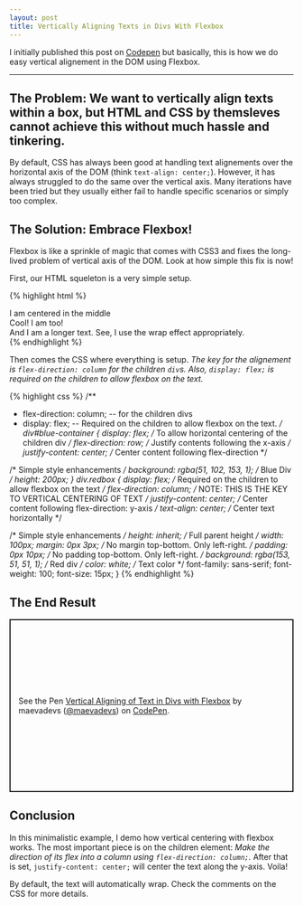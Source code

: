 ```yaml
---
layout: post
title: Vertically Aligning Texts in Divs With Flexbox
---
```


I initially published this post on [Codepen](https://codepen.io/maevadevs/post/vertical-aligning-texts-in-divs-with-flexbox) but basically, this is how we do easy vertical alignement in the DOM using Flexbox.

---

## The Problem: We want to vertically align texts within a box, but HTML and CSS by themsleves cannot achieve this without much hassle and tinkering.

By default, CSS has always been good at handling text alignements over the horizontal axis of the DOM (think `text-align: center;`). However, it has always struggled to do the same over the vertical axis. Many iterations have been tried but they usually either fail to handle specific scenarios or simply too complex.

## The Solution: Embrace Flexbox!

Flexbox is like a sprinkle of magic that comes with CSS3 and fixes the long-lived problem of vertical axis of the DOM. Look at how simple this fix is now!

First, our HTML squeleton is a very simple setup.

{% highlight html %}
<!doctype html>

<html>
<head>
  <meta charset="utf-8">
  <title>Vertical Aligning with Flexbox</title>
</head>
<body>
  <div id="blue-container">
    <div id="div1" class="redbox"><span>I am centered in the middle</span></div>
    <div id="div2" class="redbox"><span>Cool! I am too!</span></div>
    <div id="div3" class="redbox"><span>And I am a longer text. See, I use the wrap effect appropriately.</span></div>
  </div>
</body>
</html>
{% endhighlight %}

Then comes the CSS where everything is setup. *The key for the alignement is `flex-direction: column` for the children `div`s. Also, `display: flex;` is required on the children to allow flexbox on the text.*

{% highlight css %}
/**
 * flex-direction: column; -- for the children divs
 * display: flex; -- Required on the children to allow flexbox on the text.
 */
div#blue-container {
  display: flex;              /* To allow horizontal centering of the children div */
  flex-direction: row;        /* Justify contents following the x-axis */
  justify-content: center;    /* Center content following flex-direction */

  /* Simple style enhancements */
  background: rgba(51, 102, 153, 1); /* Blue Div */
  height: 200px;
}
div.redbox {
  display: flex;            /* Required on the children to allow flexbox on the text */
  flex-direction: column;   /* NOTE: THIS IS THE KEY TO VERTICAL CENTERING OF TEXT */
  justify-content: center;  /* Center content following flex-direction: y-axis */
  text-align: center;       /* Center text horizontally */

  /* Simple style enhancements */
  height: inherit;          /* Full parent height */
  width: 100px;
  margin: 0px 3px;          /* No margin top-bottom. Only left-right. */
  padding: 0px 10px;        /* No padding top-bottom. Only left-right. */
  background: rgba(153, 51, 51, 1); /* Red div */
  color: white;             /* Text color */
  font-family: sans-serif;
  font-weight: 100;
  font-size: 15px;
}
{% endhighlight %}

## The End Result

<p class="codepen" data-height="306" data-theme-id="light" data-default-tab="result" data-user="maevadevs" data-slug-hash="YNzrGP" style="height: 306px; box-sizing: border-box; display: flex; align-items: center; justify-content: center; border: 2px solid; margin: 1em 0; padding: 1em;" data-pen-title="Vertical Aligning of Text in Divs with Flexbox">
  <span>See the Pen <a href="https://codepen.io/maevadevs/pen/YNzrGP/">
  Vertical Aligning of Text in Divs with Flexbox</a> by maevadevs (<a href="https://codepen.io/maevadevs">@maevadevs</a>)
  on <a href="https://codepen.io">CodePen</a>.</span>
</p>
<script async src="https://static.codepen.io/assets/embed/ei.js"></script>


## Conclusion

In this minimalistic example, I demo how vertical centering with flexbox works. The most important piece is on the children element: *Make the direction of its flex into a column using `flex-direction: column;`.* After that is set, `justify-content: center;` will center the text along the y-axis. Voila!

By default, the text will automatically wrap. Check the comments on the CSS for more details.
